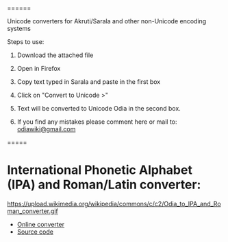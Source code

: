 ======

Unicode converters for Akruti/Sarala and other non-Unicode encoding systems

Steps to use:

1. Download the attached file

2. Open in Firefox

3. Copy text typed in Sarala and paste in the first box

4. Click on "Convert to Unicode >"

5. Text will be converted to Unicode Odia in the second box.

6. If you find any mistakes please comment here or mail to: odiawiki@gmail.com

=====
# International Phonetic Alphabet (IPA) and Roman/Latin converter:
https://upload.wikimedia.org/wikipedia/commons/c/c2/Odia_to_IPA_and_Roman_converter.gif
* [Online converter](https://or.wikipedia.org/s/14jj)
* [Source code](https://github.com/OdiaWikimedia/converter/blob/master/IPA%20and%20Roman)
